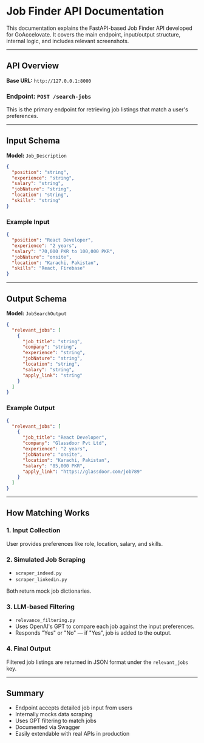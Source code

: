 # Job Finder API Documentation

This documentation explains the FastAPI-based Job Finder API developed for GoAccelovate. It covers the main endpoint, input/output structure, internal logic, and includes relevant screenshots.

---

## API Overview

**Base URL:** `http://127.0.0.1:8000`

### Endpoint: `POST /search-jobs`
This is the primary endpoint for retrieving job listings that match a user's preferences.

---

## Input Schema

**Model:** `Job_Description`
```json
{
  "position": "string",
  "experience": "string",
  "salary": "string",
  "jobNature": "string",
  "location": "string",
  "skills": "string"
}
```

### Example Input
```json
{
  "position": "React Developer",
  "experience": "2 years",
  "salary": "70,000 PKR to 100,000 PKR",
  "jobNature": "onsite",
  "location": "Karachi, Pakistan",
  "skills": "React, Firebase"
}
```

---

## Output Schema

**Model:** `JobSearchOutput`
```json
{
  "relevant_jobs": [
    {
      "job_title": "string",
      "company": "string",
      "experience": "string",
      "jobNature": "string",
      "location": "string",
      "salary": "string",
      "apply_link": "string"
    }
  ]
}
```

### Example Output
```json
{
  "relevant_jobs": [
    {
      "job_title": "React Developer",
      "company": "Glassdoor Pvt Ltd",
      "experience": "2 years",
      "jobNature": "onsite",
      "location": "Karachi, Pakistan",
      "salary": "85,000 PKR",
      "apply_link": "https://glassdoor.com/job789"
    }
  ]
}
```

---

## How Matching Works

### 1. Input Collection
User provides preferences like role, location, salary, and skills.

### 2. Simulated Job Scraping
- `scraper_indeed.py`
- `scraper_linkedin.py`

Both return mock job dictionaries.

### 3. LLM-based Filtering
- `relevance_filtering.py`
- Uses OpenAI's GPT to compare each job against the input preferences.
- Responds "Yes" or "No" — if "Yes", job is added to the output.

### 4. Final Output
Filtered job listings are returned in JSON format under the `relevant_jobs` key.

---

## Summary
- Endpoint accepts detailed job input from users
- Internally mocks data scraping
- Uses GPT filtering to match jobs
- Documented via Swagger
- Easily extendable with real APIs in production

